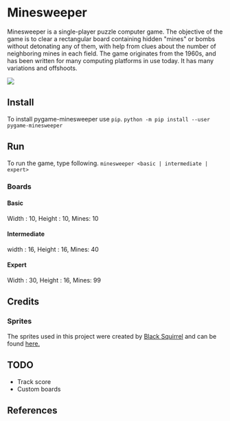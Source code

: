 # Minesweeper
Minesweeper is a single-player puzzle computer game. The objective of the game is to clear a rectangular board containing hidden "mines" or bombs without detonating any of them, with help from clues about the number of neighboring mines in each field. The game originates from the 1960s, and has been written for many computing platforms in use today. It has many variations and offshoots.

![](https://raw.githubusercontent.com/andreasisnes/minesweeper/master/screenshots/ingame.png)



## Install
To install pygame-minesweeper use `pip`.
`python -m pip install --user pygame-minesweeper`

## Run
To run the game, type following.
`minesweeper <basic | intermediate | expert>`

### Boards
#### Basic
Width : 10, Height : 10, Mines: 10

#### Intermediate
width : 16, Height : 16, Mines: 40

#### Expert
Width : 30, Height : 16, Mines: 99


## Credits
### Sprites

The sprites used in this project were created by [Black Squirrel](https://www.spriters-resource.com/submitter/Black+Squirrel/) and can be found [here.](https://www.spriters-resource.com/pc_computer/minesweeper/sheet/19849/)

## TODO
* Track score
* Custom boards

## References
